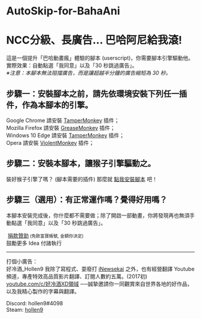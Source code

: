 # AutoSkip-for-BahaAni
<h1>NCC分級、長廣告... 巴哈阿尼給我滾!</h1>
這是一個提升「巴哈動畫瘋」體驗的腳本 (userscript)，你需要腳本引擎驅動他。
<br />實際效果：自動點選「我同意」以及「30 秒跳過廣告」。
<br /><i>※注意：本腳本無法阻擋廣告，而是讓超越半分鐘的廣告縮短為 30 秒。</i>

<h2>步驟一：安裝腳本之前，請先依環境安裝下列任一插件，作為本腳本的引擎。</h2>
Google Chrome 請安裝 <a href="https://chrome.google.com/webstore/detail/tampermonkey/dhdgffkkebhmkfjojejmpbldmpobfkfo" target="_blank">TamperMonkey</a> 插件；<br />
Mozilla Firefox 請安裝 <a href="https://addons.mozilla.org/zh-TW/firefox/addon/greasemonkey/" target="_blank">GreaseMonkey</a> 插件；<br />
Windows 10 Edge 請安裝 <a href="https://www.microsoft.com/store/apps/9NBLGGH5162S" target="_blank">TamperMonkey</a> 插件；<br />
Opera 請安裝 <a href="https://addons.opera.com/extensions/details/violent-monkey/" target="_blank">ViolentMonkey</a> 插件；
<h2>步驟二：安裝本腳本，讓猴子引擎驅動之。</h2>
<p>
 裝好猴子引擎了嗎？ (腳本需要的插件) 那麼就 <a href="https://raw.githubusercontent.com/hollen9/AutoSkip-for-BahaAni/master/autoskip4bahaani.user.js" target="_BLANK">點我安裝腳本</a> 吧！<br />
</p>
<h2>步驟三（選用）：有正常運作嗎？覺得好用嗎？</h2>
<p>本腳本安裝完成後，你什麼都不需要做；除了開啟一部動畫，你將發現再也無須手動點選「我同意」以及「30 秒跳過廣告」。</p>
<p>
  <a href="https://payment.allpay.com.tw/Broadcaster/Donate/6D43E61922E9BA0AB7FE464E7A64E0DD" target="_blank">捐款贊助</a><small> (免歐富寶帳號, 金額你決定)</small>
  <br />鼓勵更多 Idea 付諸執行
</p>
<hr>
<p>
 打個小廣告：<br />好冷酒_Hollen9 我除了寫程式、耍廢打 <a href="https://sites.google.com/site/inewskcsgo" target="_BLANK">iNewsekai</a> 之外，也有經營翻譯 Youtube 頻道，專產特效高品質影片翻譯、訂閱人數約五萬。(2017初)
 <br /><a href="https://youtube.com/c/%E5%A5%BD%E5%86%B7%E9%85%92XD%E9%A0%98%E5%9F%9F" target="_BLANK">youtube.com/c/好冷酒XD領域</a> ──誠摯邀請你一同觀賞來自世界各地的好作品，以及我精心製作的字幕與翻譯。
</p>
<p>
Discord: hollen9#4098<br/>
Steam: <a href="http://steamcommunity.com/id/hollen9/" target="_BLANK">hollen9</a>
</p>
